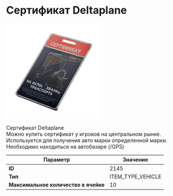 # Сертификат Deltaplane

![Item Image](../img/2145.webp?raw=true)

Сертификат Deltaplane<br>Можно купить сертификат у игроков на центральном рынке.<br>Используется для получения авто марки определенной марки.<br>Необходимо находиться на автобазаре (/GPS)


| Параметр | Значение |
|----------|----------|
| **ID** | 2145 |
| **Тип** | ITEM_TYPE_VEHICLE |
| **Максимальное количество в ячейке** | 10 |

